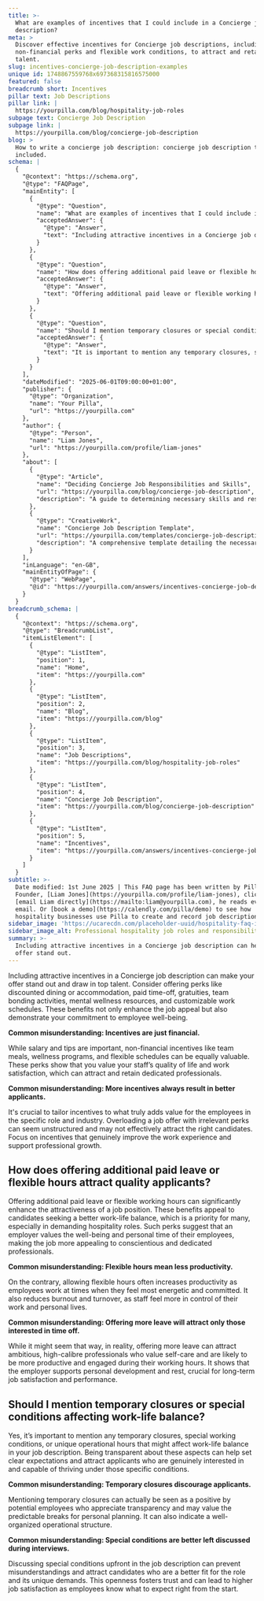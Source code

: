 ```yaml
---
title: >-
  What are examples of incentives that I could include in a Concierge job
  description?
meta: >
  Discover effective incentives for Concierge job descriptions, including
  non-financial perks and flexible work conditions, to attract and retain top
  talent.
slug: incentives-concierge-job-description-examples
unique id: 1748867559768x697368315816575000
featured: false
breadcrumb short: Incentives
pillar text: Job Descriptions
pillar link: |
  https://yourpilla.com/blog/hospitality-job-roles
subpage text: Concierge Job Description
subpage link: |
  https://yourpilla.com/blog/concierge-job-description
blog: >
  How to write a concierge job description: concierge job description template
  included.
schema: |
  {
    "@context": "https://schema.org",
    "@type": "FAQPage",
    "mainEntity": [
      {
        "@type": "Question",
        "name": "What are examples of incentives that I could include in a Concierge job description?",
        "acceptedAnswer": {
          "@type": "Answer",
          "text": "Including attractive incentives in a Concierge job description can help your offer stand out. Consider offering perks such as discounted dining or accommodation, paid time-off, gratuities, team bonding activities, mental wellness resources, and customisable work schedules. These benefits do not only make the job more appealing but also show your commitment to employee well-being."
        }
      },
      {
        "@type": "Question",
        "name": "How does offering additional paid leave or flexible hours attract quality applicants?",
        "acceptedAnswer": {
          "@type": "Answer",
          "text": "Offering additional paid leave or flexible working hours can enhance the attractiveness of a job significantly. These benefits are attractive to candidates seeking a better work-life balance in demanding hospitality roles, suggesting that an employer values their well-being and personal time."
        }
      },
      {
        "@type": "Question",
        "name": "Should I mention temporary closures or special conditions affecting work-life balance?",
        "acceptedAnswer": {
          "@type": "Answer",
          "text": "It is important to mention any temporary closures, special working conditions, or unique operational hours that might affect work-life balance in your job description. Being transparent about these aspects sets clear expectations and attracts applicants who are genuinely interested in and capable of thriving under those specific conditions."
        }
      }
    ],
    "dateModified": "2025-06-01T09:00:00+01:00",
    "publisher": {
      "@type": "Organization",
      "name": "Your Pilla",
      "url": "https://yourpilla.com"
    },
    "author": {
      "@type": "Person",
      "name": "Liam Jones",
      "url": "https://yourpilla.com/profile/liam-jones"
    },
    "about": [
      {
        "@type": "Article",
        "name": "Deciding Concierge Job Responsibilities and Skills",
        "url": "https://yourpilla.com/blog/concierge-job-description",
        "description": "A guide to determining necessary skills and responsibilities for a Concierge position, to ensure optimal job performance."
      },
      {
        "@type": "CreativeWork",
        "name": "Concierge Job Description Template",
        "url": "https://yourpilla.com/templates/concierge-job-description",
        "description": "A comprehensive template detailing the necessary qualifications, skills, and duties for a Concierge role in the hospitality industry."
      }
    ],
    "inLanguage": "en-GB",
    "mainEntityOfPage": {
      "@type": "WebPage",
      "@id": "https://yourpilla.com/answers/incentives-concierge-job-description-examples"
    }
  }
breadcrumb_schema: |
  {
    "@context": "https://schema.org",
    "@type": "BreadcrumbList",
    "itemListElement": [
      {
        "@type": "ListItem",
        "position": 1,
        "name": "Home",
        "item": "https://yourpilla.com"
      },
      {
        "@type": "ListItem",
        "position": 2,
        "name": "Blog",
        "item": "https://yourpilla.com/blog"
      },
      {
        "@type": "ListItem",
        "position": 3,
        "name": "Job Descriptions",
        "item": "https://yourpilla.com/blog/hospitality-job-roles"
      },
      {
        "@type": "ListItem",
        "position": 4,
        "name": "Concierge Job Description",
        "item": "https://yourpilla.com/blog/concierge-job-description"
      },
      {
        "@type": "ListItem",
        "position": 5,
        "name": "Incentives",
        "item": "https://yourpilla.com/answers/incentives-concierge-job-description-examples"
      }
    ]
  }
subtitle: >-
  Date modified: 1st June 2025 | This FAQ page has been written by Pilla
  Founder, [Liam Jones](https://yourpilla.com/profile/liam-jones), click to
  [email Liam directly](https://mailto:liam@yourpilla.com), he reads every
  email. Or [book a demo](https://calendly.com/pilla/demo) to see how
  hospitality businesses use Pilla to create and record job descriptions.
sidebar_image: 'https://ucarecdn.com/placeholder-uuid/hospitality-faq-image.jpg'
sidebar_image_alt: Professional hospitality job roles and responsibilities
summary: >-
  Including attractive incentives in a Concierge job description can help your
  offer stand out.
---
```

Including attractive incentives in a Concierge job description can make your offer stand out and draw in top talent. Consider offering perks like discounted dining or accommodation, paid time-off, gratuities, team bonding activities, mental wellness resources, and customizable work schedules. These benefits not only enhance the job appeal but also demonstrate your commitment to employee well-being.

**Common misunderstanding: Incentives are just financial.**

While salary and tips are important, non-financial incentives like team meals, wellness programs, and flexible schedules can be equally valuable. These perks show that you value your staff’s quality of life and work satisfaction, which can attract and retain dedicated professionals.

**Common misunderstanding: More incentives always result in better applicants.**

It's crucial to tailor incentives to what truly adds value for the employees in the specific role and industry. Overloading a job offer with irrelevant perks can seem unstructured and may not effectively attract the right candidates. Focus on incentives that genuinely improve the work experience and support professional growth.

## How does offering additional paid leave or flexible hours attract quality applicants?

Offering additional paid leave or flexible working hours can significantly enhance the attractiveness of a job position. These benefits appeal to candidates seeking a better work-life balance, which is a priority for many, especially in demanding hospitality roles. Such perks suggest that an employer values the well-being and personal time of their employees, making the job more appealing to conscientious and dedicated professionals.

**Common misunderstanding: Flexible hours mean less productivity.**

On the contrary, allowing flexible hours often increases productivity as employees work at times when they feel most energetic and committed. It also reduces burnout and turnover, as staff feel more in control of their work and personal lives.

**Common misunderstanding: Offering more leave will attract only those interested in time off.**

While it might seem that way, in reality, offering more leave can attract ambitious, high-calibre professionals who value self-care and are likely to be more productive and engaged during their working hours. It shows that the employer supports personal development and rest, crucial for long-term job satisfaction and performance.

## Should I mention temporary closures or special conditions affecting work-life balance?

Yes, it’s important to mention any temporary closures, special working conditions, or unique operational hours that might affect work-life balance in your job description. Being transparent about these aspects can help set clear expectations and attract applicants who are genuinely interested in and capable of thriving under those specific conditions.

**Common misunderstanding: Temporary closures discourage applicants.**

Mentioning temporary closures can actually be seen as a positive by potential employees who appreciate transparency and may value the predictable breaks for personal planning. It can also indicate a well-organized operational structure.

**Common misunderstanding: Special conditions are better left discussed during interviews.**

Discussing special conditions upfront in the job description can prevent misunderstandings and attract candidates who are a better fit for the role and its unique demands. This openness fosters trust and can lead to higher job satisfaction as employees know what to expect right from the start.
